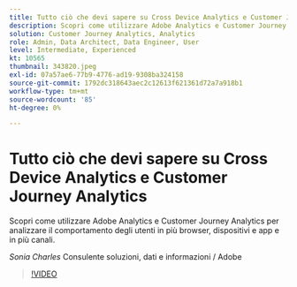 ```yaml
---
title: Tutto ciò che devi sapere su Cross Device Analytics e Customer Journey Analytics
description: Scopri come utilizzare Adobe Analytics e Customer Journey Analytics per analizzare il comportamento degli utenti in più browser, dispositivi e app e in più canali.
solution: Customer Journey Analytics, Analytics
role: Admin, Data Architect, Data Engineer, User
level: Intermediate, Experienced
kt: 10565
thumbnail: 343820.jpeg
exl-id: 07a57ae6-77b9-4776-ad19-9308ba324158
source-git-commit: 1792dc318643aec2c12613f621361d72a7a918b1
workflow-type: tm+mt
source-wordcount: '85'
ht-degree: 0%

---
```


# Tutto ciò che devi sapere su Cross Device Analytics e Customer Journey Analytics

Scopri come utilizzare Adobe Analytics e Customer Journey Analytics per analizzare il comportamento degli utenti in più browser, dispositivi e app e in più canali.

*Sonia Charles* Consulente soluzioni, dati e informazioni / Adobe

>[!VIDEO](https://video.tv.adobe.com/v/343820/?quality=12&learn=on)
